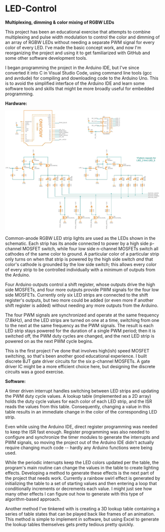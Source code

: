 # LED-Control
**Multiplexing, dimming &amp; color mixing of RGBW LEDs**

This project has been an educational exercise that attempts to combine multiplexing and pulse width modulation to control the color and dimming of an array of RGBW LEDs without needing a separate PWM signal for every color of every LED. I've made the basic concept work, and now I'm reorganizing the project and using it to get familiarized with GitHub and some other software development tools.

I began programming the project in the Arduino IDE, but I've since converted it into C in Visual Studio Code, using command line tools (gcc and avrdude) for compiling and downloading code to the Arduino Uno. This is to avoid the simplified interface of the Arduino IDE and learn some software tools and skills that might be more broadly useful for embedded programming.

**Hardware:**

<p>
    <img src="/images/LED Controller schematic-page-001.jpg" />
</p>

Common-anode RGBW LED strip lights are used as the LEDs shown in the schematic. Each strip has its anode connected to power by a high side p-channel MOSFET switch, while four low side n-channel MOSFETs switch all cathodes of the same color to ground. A particular color of a particular strip only turns on when that strip is powered by the high side switch *and* that color's cathode is grounded by the low side switch; this allows every color of every strip to be controlled individually with a minimum of outputs from the Arduino.

Four Arduino outputs control a shift register, whose outputs drive the high side MOSFETs, and four more outputs provide PWM signals for the four low side MOSFETs. Currently only six LED strips are connected to the shift register's outputs, but two more could be added (or even more if another shift register is added) without needing any more outputs from the Arduino.

The four PWM signals are synchronized and operate at the same frequency (7.8kHz), and the LED strips are turned on one at a time, switching from one to the next at the same frequency as the PWM signals. The result is each LED strip stays powered for the duration of a single PWM period; then it is switched off, the PWM duty cycles are changed, and the next LED strip is powered on as the next PWM cycle begins.

This is the first project I've done that involves high(ish) speed MOSFET switching, so that's been another good educational experience. I built discrete BJT gate driver circuits for the six p-channel MOSFETs. A gate driver IC might be a more efficient choice here, but designing the discrete circuits was a good exercise.

**Software:**

A timer driven interrupt handles switching between LED strips and updating the PWM duty cycle values. A lookup table (implemented as a 2D array) holds the duty cycle values for each color of each LED strip, and the ISR reads the values from this table. Consequently, changing a value in this table results in an immediate change in the color of the corresponding LED strip.

Even while using the Arduino IDE, direct register programming was needed to keep the ISR fast enough. Register programming was also needed to configure and synchronize the timer modules to generate the interrupts and PWM signals, so moving the project out of the Arduino IDE didn't actually require changing much code -- hardly any Arduino functions were being used.

While the periodic interrupts keep the LED colors updated per the table, the program's main routine can change the values in the table to create lighting effects. Developing a method to generate these effects is the next part of the project that needs work. Currently a rainbow swirl effect is generated by initializing the table to a set of starting values and then entering a loop that conditionally increments or decrements each value. I might just see how many other effects I can figure out how to generate with this type of algorithm-based approach.

Another method I've tinkered with is creating a 3D lookup table containing a series of table states that can be played back like frames of an animation. This method is simple to implement in software, but using Excel to generate the lookup tables themselves gets pretty tedious pretty quickly. 
